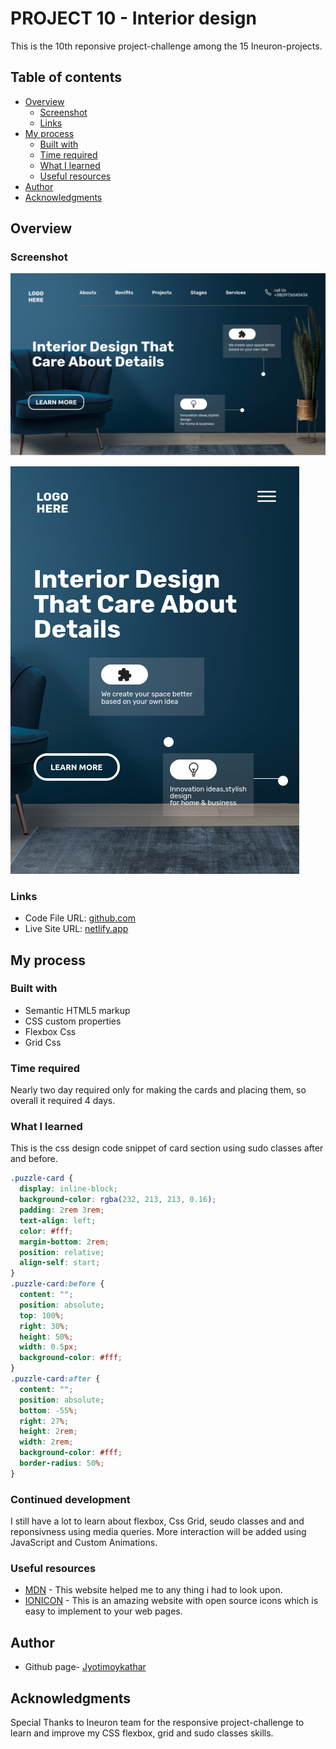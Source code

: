 # PROJECT 10 - Interior design

This is the 10th reponsive project-challenge among the 15 Ineuron-projects.

## Table of contents

- [Overview](#overview)
  - [Screenshot](#screenshot)
  - [Links](#links)
- [My process](#my-process)
  - [Built with](#built-with)
  - [Time required](#time-required)
  - [What I learned](#continues-development)
  - [Useful resources](#useful-resources)
- [Author](#author)
- [Acknowledgments](#acknowledgments)

## Overview

### Screenshot

![](img/screenshotD.png)

![](img/screenshotM.png)

### Links

- Code File URL: [github.com](https://github.com/Jyotimoykathar/Project-02)
- Live Site URL: [netlify.app](https://project-02-restaurant.netlify.app/)

## My process

### Built with

- Semantic HTML5 markup
- CSS custom properties
- Flexbox Css
- Grid Css

### Time required

Nearly two day required only for making the cards and placing them, so overall it required 4 days.

### What I learned

This is the css design code snippet of card section using sudo classes after and before.

```css
.puzzle-card {
  display: inline-block;
  background-color: rgba(232, 213, 213, 0.16);
  padding: 2rem 3rem;
  text-align: left;
  color: #fff;
  margin-bottom: 2rem;
  position: relative;
  align-self: start;
}
.puzzle-card:before {
  content: "";
  position: absolute;
  top: 100%;
  right: 30%;
  height: 50%;
  width: 0.5px;
  background-color: #fff;
}
.puzzle-card:after {
  content: "";
  position: absolute;
  bottom: -55%;
  right: 27%;
  height: 2rem;
  width: 2rem;
  background-color: #fff;
  border-radius: 50%;
}
```

### Continued development

I still have a lot to learn about flexbox, Css Grid, seudo classes and and reponsivness using media queries. More interaction will be added using JavaScript and Custom Animations.

### Useful resources

- [MDN](https://developer.mozilla.org/en-US/) - This website helped me to any thing i had to look upon.
- [IONICON](https://ionic.io/ionicons) - This is an amazing website with open source icons which is easy to implement to your web pages.

## Author

- Github page- [Jyotimoykathar](https://github.com/Jyotimoykathar/)

## Acknowledgments

Special Thanks to Ineuron team for the responsive project-challenge to learn and improve my CSS flexbox, grid and sudo classes skills.

